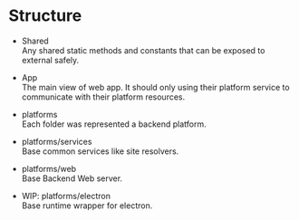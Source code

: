 # Structure
- Shared   
Any shared static methods and constants that can be exposed to external safely.

- App   
The main view of web app. It should only using their platform service to communicate with their platform resources.

- platforms   
Each folder was represented a backend platform. 

- platforms/services   
Base common services like site resolvers.

- platforms/web   
Base Backend Web server.

- WIP: platforms/electron   
Base runtime wrapper for electron.
